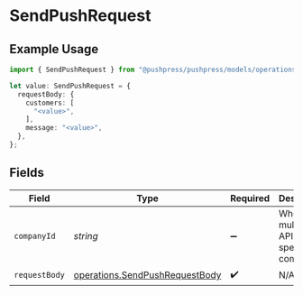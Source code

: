 # SendPushRequest

## Example Usage

```typescript
import { SendPushRequest } from "@pushpress/pushpress/models/operations";

let value: SendPushRequest = {
  requestBody: {
    customers: [
      "<value>",
    ],
    message: "<value>",
  },
};
```

## Fields

| Field                                                                            | Type                                                                             | Required                                                                         | Description                                                                      |
| -------------------------------------------------------------------------------- | -------------------------------------------------------------------------------- | -------------------------------------------------------------------------------- | -------------------------------------------------------------------------------- |
| `companyId`                                                                      | *string*                                                                         | :heavy_minus_sign:                                                               | When using multitenant API keys, specify the company                             |
| `requestBody`                                                                    | [operations.SendPushRequestBody](../../models/operations/sendpushrequestbody.md) | :heavy_check_mark:                                                               | N/A                                                                              |